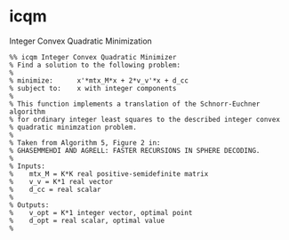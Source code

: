 # icqm
Integer Convex Quadratic Minimization

    %% icqm Integer Convex Quadratic Minimizer                                                       
    % Find a solution to the following problem:                                                      
    %                                                                                                
    % minimize:      x'*mtx_M*x + 2*v_v'*x + d_cc                                                    
    % subject to:    x with integer components                                                       
    %                                                                                                
    % This function implements a translation of the Schnorr-Euchner algorithm                        
    % for ordinary integer least squares to the described integer convex                             
    % quadratic minimzation problem.                                                                 
    %                                                                                                
    % Taken from Algorithm 5, Figure 2 in:
    % GHASEMMEHDI AND AGRELL: FASTER RECURSIONS IN SPHERE DECODING.
    %                                                                                                
    % Inputs:                                                                                        
    %    mtx_M = K*K real positive-semidefinite matrix                                               
    %    v_v = K*1 real vector                                                                       
    %    d_cc = real scalar                                                                          
    %                                                                                                
    % Outputs:                                                                                       
    %    v_opt = K*1 integer vector, optimal point                                                   
    %    d_opt = real scalar, optimal value                                                          
    %                                                                                                
                                            

